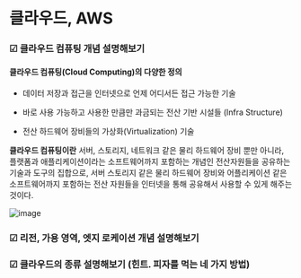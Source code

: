 # 클라우드, AWS

### ☑︎ 클라우드 컴퓨팅 개념 설명해보기

#### 클라우드 컴퓨팅(Cloud Computing)의 다양한 정의

- 데이터 저장과 접근을 인터넷으로 언제 어디서든 접근 가능한 기술

- 바로 사용 가능하고 사용한 만큼만 과금되는 전산 기반 시설들 (Infra Structure)

- 전산 하드웨어 장비들의 가상화(Virtualization) 기술

__클라우드 컴퓨팅이란__ 서버, 스토리지, 네트워크 같은 물리 하드웨어 장비 뿐만 아니라, 플랫폼과 애플리케이션이라는 소프트웨어까지 포함하는 개념인 전산자원들을 공유하는 기술과 도구의 집합으로,
서버 스토리지 같은 물리 하드웨어 장비와 어플리케이션 같은 소프트웨어까지 포함하는 전산 자원들을 인터넷을 통해 공유해서 사용할 수 있게 해주는 것이다.

![image](https://github.com/Hjoowhi/AWS-Assignment/assets/157435520/23da1719-49bf-47c1-8e3f-384a12d27c1e)

### ☑︎ 리전, 가용 영역, 엣지 로케이션 개념 설명해보기

####

### ☑︎ 클라우드의 종류 설명해보기 (힌트. 피자를 먹는 네 가지 방법)
